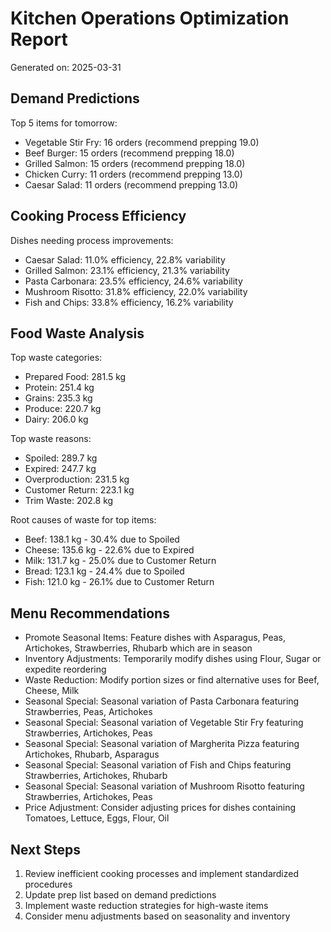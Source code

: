 # Kitchen Operations Optimization Report

Generated on: 2025-03-31

## Demand Predictions

Top 5 items for tomorrow:

- Vegetable Stir Fry: 16 orders (recommend prepping 19.0)
- Beef Burger: 15 orders (recommend prepping 18.0)
- Grilled Salmon: 15 orders (recommend prepping 18.0)
- Chicken Curry: 11 orders (recommend prepping 13.0)
- Caesar Salad: 11 orders (recommend prepping 13.0)

## Cooking Process Efficiency

Dishes needing process improvements:

- Caesar Salad: 11.0% efficiency, 22.8% variability
- Grilled Salmon: 23.1% efficiency, 21.3% variability
- Pasta Carbonara: 23.5% efficiency, 24.6% variability
- Mushroom Risotto: 31.8% efficiency, 22.0% variability
- Fish and Chips: 33.8% efficiency, 16.2% variability

## Food Waste Analysis

Top waste categories:

- Prepared Food: 281.5 kg
- Protein: 251.4 kg
- Grains: 235.3 kg
- Produce: 220.7 kg
- Dairy: 206.0 kg

Top waste reasons:

- Spoiled: 289.7 kg
- Expired: 247.7 kg
- Overproduction: 231.5 kg
- Customer Return: 223.1 kg
- Trim Waste: 202.8 kg

Root causes of waste for top items:

- Beef: 138.1 kg - 30.4% due to Spoiled
- Cheese: 135.6 kg - 22.6% due to Expired
- Milk: 131.7 kg - 25.0% due to Customer Return
- Bread: 123.1 kg - 24.4% due to Spoiled
- Fish: 121.0 kg - 26.1% due to Customer Return

## Menu Recommendations

- Promote Seasonal Items: Feature dishes with Asparagus, Peas, Artichokes, Strawberries, Rhubarb which are in season
- Inventory Adjustments: Temporarily modify dishes using Flour, Sugar or expedite reordering
- Waste Reduction: Modify portion sizes or find alternative uses for Beef, Cheese, Milk
- Seasonal Special: Seasonal variation of Pasta Carbonara featuring Strawberries, Peas, Artichokes
- Seasonal Special: Seasonal variation of Vegetable Stir Fry featuring Strawberries, Artichokes, Peas
- Seasonal Special: Seasonal variation of Margherita Pizza featuring Artichokes, Rhubarb, Asparagus
- Seasonal Special: Seasonal variation of Fish and Chips featuring Strawberries, Artichokes, Rhubarb
- Seasonal Special: Seasonal variation of Mushroom Risotto featuring Strawberries, Artichokes, Peas
- Price Adjustment: Consider adjusting prices for dishes containing Tomatoes, Lettuce, Eggs, Flour, Oil

## Next Steps

1. Review inefficient cooking processes and implement standardized procedures
2. Update prep list based on demand predictions
3. Implement waste reduction strategies for high-waste items
4. Consider menu adjustments based on seasonality and inventory
